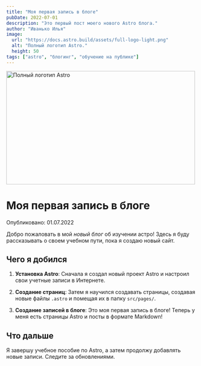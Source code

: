 ```yaml
---
title: "Моя первая запись в блоге"
pubDate: 2022-07-01
description: "Это первый пост моего нового Astro блога."
author: "Иванько Илья"
image:
  url: "https://docs.astro.build/assets/full-logo-light.png"
  alt: "Полный логотип Astro."
  height: 50
tags: ["astro", "блогинг", "обучение на публике"]
---
```


  <img src="https://docs.astro.build/assets/full-logo-light.png" alt="Полный логотип Astro" width="500" height="300" />

# Моя первая запись в блоге

Опубликовано: 01.07.2022

Добро пожаловать в мой _новый блог_ об изучении астро! Здесь я буду рассказывать о своем учебном пути, пока я создаю новый сайт.

## Чего я добился

1. **Установка Astro**: Сначала я создал новый проект Astro и настроил свои учетные записи в Интернете.

2. **Создание страниц**: Затем я научился создавать страницы, создавая новые файлы `.astro` и помещая их в папку `src/pages/`.

3. **Создание записей в блоге**: Это моя первая запись в блоге! Теперь у меня есть страницы Astro и посты в формате Markdown!

## Что дальше

Я завершу учебное пособие по Astro, а затем продолжу добавлять новые записи. Следите за обновлениями.
